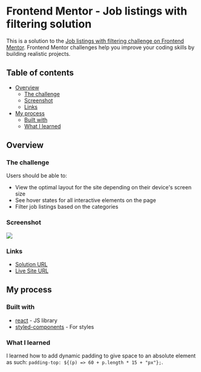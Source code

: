# Frontend Mentor - Job listings with filtering solution

This is a solution to the [Job listings with filtering challenge on Frontend Mentor](https://www.frontendmentor.io/challenges/job-listings-with-filtering-ivstIPCt). Frontend Mentor challenges help you improve your coding skills by building realistic projects.

## Table of contents

- [Overview](#overview)
  - [The challenge](#the-challenge)
  - [Screenshot](#screenshot)
  - [Links](#links)
- [My process](#my-process)
  - [Built with](#built-with)
  - [What I learned](#what-i-learned)

## Overview

### The challenge

Users should be able to:

- View the optimal layout for the site depending on their device's screen size
- See hover states for all interactive elements on the page
- Filter job listings based on the categories

### Screenshot

![](https://i.imgur.com/NpYr6kR.png)

### Links

- [Solution URL](https://github.com/niemal/frontendmentor_11/)
- [Live Site URL](https://niemal.github.io/frontendmentor_11/)

## My process

### Built with

- [react](https://reactjs.org/) - JS library
- [styled-components](https://styled-components.com/) - For styles

### What I learned

I learned how to add dynamic padding to give space to an absolute element as such: `padding-top: ${(p) => 60 + p.length * 15 + "px"};`.
